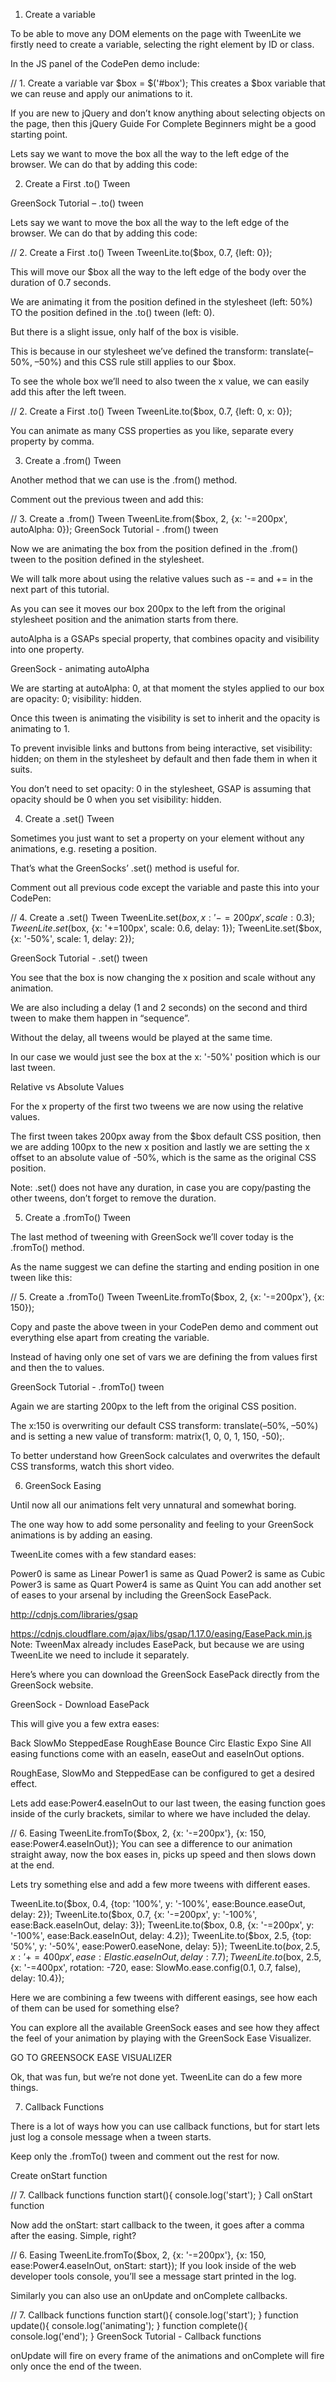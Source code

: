 1. Create a variable

To be able to move any DOM elements on the page with TweenLite we firstly need to create a variable, selecting the right element by ID or class.

In the JS panel of the CodePen demo include:

// 1. Create a variable
var $box = $('#box');
This creates a $box variable that we can reuse and apply our animations to it.

If you are new to jQuery and don’t know anything about selecting objects on the page, then this jQuery Guide For Complete Beginners might be a good starting point.

Lets say we want to move the box all the way to the left edge of the browser. We can do that by adding this code:

2. Create a First .to() Tween

GreenSock Tutorial – .to() tween

Lets say we want to move the box all the way to the left edge of the browser. We can do that by adding this code:

// 2. Create a First .to() Tween
TweenLite.to($box, 0.7, {left: 0});

This will move our $box all the way to the left edge of the body over the duration of 0.7 seconds.

We are animating it from the position defined in the stylesheet (left: 50%) TO the position defined in the .to() tween (left: 0).

But there is a slight issue, only half of the box is visible.

This is because in our stylesheet we’ve defined the transform: translate(–50%, –50%) and this CSS rule still applies to our $box.

To see the whole box we’ll need to also tween the x value, we can easily add this after the left tween.


// 2. Create a First .to() Tween
TweenLite.to($box, 0.7, {left: 0, x: 0});

You can animate as many CSS properties as you like, separate every property by comma.

3. Create a .from() Tween

Another method that we can use is the .from() method.

Comment out the previous tween and add this:


// 3. Create a .from() Tween
TweenLite.from($box, 2, {x: '-=200px', autoAlpha: 0});
GreenSock Tutorial - .from() tween

Now we are animating the box from the position defined in the .from() tween to the position defined in the stylesheet.

We will talk more about using the relative values such as -= and += in the next part of this tutorial.

As you can see it moves our box 200px to the left from the original stylesheet position and the animation starts from there.

autoAlpha is a GSAPs special property, that combines opacity and visibility into one property.

GreenSock - animating autoAlpha

We are starting at autoAlpha: 0, at that moment the styles applied to our box are opacity: 0; visibility: hidden.

Once this tween is animating the visibility is set to inherit and the opacity is animating to 1.

To prevent invisible links and buttons from being interactive, set visibility: hidden; on them in the stylesheet by default and then fade them in when it suits.

You don’t need to set opacity: 0 in the stylesheet, GSAP is assuming that opacity should be 0 when you set visibility: hidden.

4. Create a .set() Tween

Sometimes you just want to set a property on your element without any animations, e.g. reseting a position.

That’s what the GreenSocks’ .set() method is useful for.

Comment out all previous code except the variable and paste this into your CodePen:


// 4. Create a .set() Tween
TweenLite.set($box, {x: '-=200px', scale: 0.3});
TweenLite.set($box, {x: '+=100px', scale: 0.6, delay: 1});
TweenLite.set($box, {x: '-50%', scale: 1, delay: 2});

GreenSock Tutorial - .set() tween

You see that the box is now changing the x position and scale without any animation.

We are also including a delay (1 and 2 seconds) on the second and third tween to make them happen in “sequence”.

Without the delay, all tweens would be played at the same time.

In our case we would just see the box at the x: '-50%' position which is our last tween.

Relative vs Absolute Values

For the x property of the first two tweens we are now using the relative values.

The first tween takes 200px away from the $box default CSS position, then we are adding 100px to the new x position and lastly we are setting the x offset to an absolute value of -50%, which is the same as the original CSS position.

Note: .set() does not have any duration, in case you are copy/pasting the other tweens, don’t forget to remove the duration.

5. Create a .fromTo() Tween

The last method of tweening with GreenSock we’ll cover today is the .fromTo() method.

As the name suggest we can define the starting and ending position in one tween like this:

// 5. Create a .fromTo() Tween
TweenLite.fromTo($box, 2, {x: '-=200px'}, {x: 150});

Copy and paste the above tween in your CodePen demo and comment out everything else apart from creating the variable.

Instead of having only one set of vars we are defining the from values first and then the to values.

GreenSock Tutorial - .fromTo() tween

Again we are starting 200px to the left from the original CSS position.

The x:150 is overwriting our default CSS transform: translate(–50%, –50%) and is setting a new value of transform: matrix(1, 0, 0, 1, 150, -50);.

To better understand how GreenSock calculates and overwrites the default CSS transforms, watch this short video.

6. GreenSock Easing

Until now all our animations felt very unnatural and somewhat boring.

The one way how to add some personality and feeling to your GreenSock animations is by adding an easing.

TweenLite comes with a few standard eases:

Power0 is same as Linear
Power1 is same as Quad
Power2 is same as Cubic
Power3 is same as Quart
Power4 is same as Quint
You can add another set of eases to your arsenal by including the GreenSock EasePack.

<!-- You can find all the GreenSock Plugins on CDN -->
http://cdnjs.com/libraries/gsap

<!-- Include EasePack in your CodePen for more easing functions -->
https://cdnjs.cloudflare.com/ajax/libs/gsap/1.17.0/easing/EasePack.min.js
Note: TweenMax already includes EasePack, but because we are using TweenLite we need to include it separately.

Here’s where you can download the GreenSock EasePack directly from the GreenSock website.

GreenSock - Download EasePack

This will give you a few extra eases:

Back
SlowMo
SteppedEase
RoughEase
Bounce
Circ
Elastic
Expo
Sine
All easing functions come with an easeIn, easeOut and easeInOut options.

RoughEase, SlowMo and SteppedEase can be configured to get a desired effect.

Lets add ease:Power4.easeInOut to our last tween, the easing function goes inside of the curly brackets, similar to where we have included the delay.


// 6. Easing
TweenLite.fromTo($box, 2, {x: '-=200px'}, {x: 150, ease:Power4.easeInOut});
You can see a difference to our animation straight away, now the box eases in, picks up speed and then slows down at the end.

Lets try something else and add a few more tweens with different eases.


TweenLite.to($box, 0.4, {top: '100%', y: '-100%', ease:Bounce.easeOut, delay: 2});
TweenLite.to($box, 0.7, {x: '-=200px', y: '-100%', ease:Back.easeInOut, delay: 3});
TweenLite.to($box, 0.8, {x: '-=200px', y: '-100%', ease:Back.easeInOut, delay: 4.2});
TweenLite.to($box, 2.5, {top: '50%', y: '-50%', ease:Power0.easeNone, delay: 5});
TweenLite.to($box, 2.5, {x: '+=400px', ease:Elastic.easeInOut, delay: 7.7});
TweenLite.to($box, 2.5, {x: '-=400px', rotation: -720, ease: SlowMo.ease.config(0.1, 0.7, false), delay: 10.4});

Here we are combining a few tweens with different easings, see how each of them can be used for something else?

You can explore all the available GreenSock eases and see how they affect the feel of your animation by playing with the GreenSock Ease Visualizer.

GO TO GREENSOCK EASE VISUALIZER

Ok, that was fun, but we’re not done yet. TweenLite can do a few more things.

7. Callback Functions

There is a lot of ways how you can use callback functions, but for start lets just log a console message when a tween starts.

Keep only the .fromTo() tween and comment out the rest for now.

Create onStart function

// 7. Callback functions
function start(){
  console.log('start');
}
Call onStart function

Now add the onStart: start callback to the tween, it goes after a comma after the easing. Simple, right?


// 6. Easing
TweenLite.fromTo($box, 2, {x: '-=200px'}, {x: 150, ease:Power4.easeInOut, onStart: start});
If you look inside of the web developer tools console, you’ll see a message start printed in the log.

Similarly you can also use an onUpdate and onComplete callbacks.


// 7. Callback functions
function start(){
  console.log('start');
}
function update(){
  console.log('animating');
}
function complete(){
  console.log('end');
}
GreenSock Tutorial - Callback functions

onUpdate will fire on every frame of the animations and onComplete will fire only once the end of the tween.
